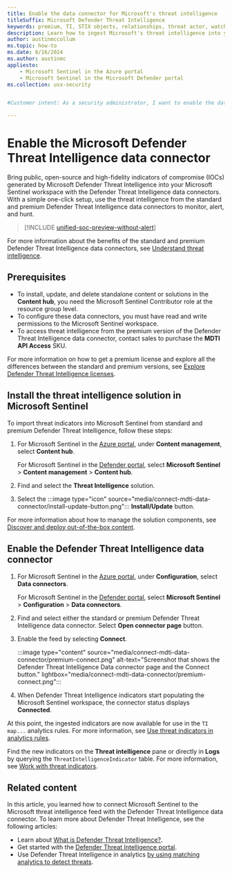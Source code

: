 ```yaml
---
title: Enable the data connector for Microsoft's threat intelligence
titleSuffix: Microsoft Defender Threat Intelligence
keywords: premium, TI, STIX objects, relationships, threat actor, watchlist, license
description: Learn how to ingest Microsoft's threat intelligence into your Microsoft Sentinel workspace to generate high-fidelity alerts and incidents.
author: austinmccollum
ms.topic: how-to
ms.date: 8/16/2024
ms.author: austinmc
appliesto:
    - Microsoft Sentinel in the Azure portal
    - Microsoft Sentinel in the Microsoft Defender portal
ms.collection: usx-security


#Customer intent: As a security administrator, I want to enable the data connector for Microsoft Defender Threat Intelligence so that I can ingest high fidelity indicators of compromise into my Microsoft Sentinel workspace for enhanced threat monitoring and response.

---
```


# Enable the Microsoft Defender Threat Intelligence data connector

Bring public, open-source and high-fidelity indicators of compromise (IOCs) generated by Microsoft Defender Threat Intelligence into your Microsoft Sentinel workspace with the Defender Threat Intelligence data connectors. With a simple one-click setup, use the threat intelligence from the standard and premium Defender Threat Intelligence data connectors to monitor, alert, and hunt.

> [!INCLUDE [unified-soc-preview-without-alert](includes/unified-soc-preview-without-alert.md)]

For more information about the benefits of the standard and premium Defender Threat Intelligence data connectors, see [Understand threat intelligence](understand-threat-intelligence.md#add-threat-indicators-to-microsoft-sentinel-with-the-defender-threat-intelligence-data-connector).

## Prerequisites

- To install, update, and delete standalone content or solutions in the **Content hub**, you need the Microsoft Sentinel Contributor role at the resource group level.
- To configure these data connectors, you must have read and write permissions to the Microsoft Sentinel workspace.
- To access threat intelligence from the premium version of the Defender Threat Intelligence data connector, contact sales to purchase the **MDTI API Access** SKU. 

For more information on how to get a premium license and explore all the differences between the standard and premium versions, see [Explore Defender Threat Intelligence licenses](https://www.microsoft.com/security/business/siem-and-xdr/microsoft-defender-threat-intelligence#areaheading-oc8e7d).

## Install the threat intelligence solution in Microsoft Sentinel

To import threat indicators into Microsoft Sentinel from standard and premium Defender Threat Intelligence, follow these steps:

1. For Microsoft Sentinel in the [Azure portal](https://portal.azure.com), under **Content management**, select **Content hub**.

   For Microsoft Sentinel in the [Defender portal](https://security.microsoft.com/), select **Microsoft Sentinel** > **Content management** > **Content hub**.

1. Find and select the **Threat Intelligence** solution.

1. Select the :::image type="icon" source="media/connect-mdti-data-connector/install-update-button.png"::: **Install/Update** button.

For more information about how to manage the solution components, see [Discover and deploy out-of-the-box content](sentinel-solutions-deploy.md).

## Enable the Defender Threat Intelligence data connector

1. For Microsoft Sentinel in the [Azure portal](https://portal.azure.com), under **Configuration**, select **Data connectors**.

   For Microsoft Sentinel in the [Defender portal](https://security.microsoft.com/), select **Microsoft Sentinel** > **Configuration** > **Data connectors**.

1. Find and select either the standard or premium Defender Threat Intelligence data connector. Select **Open connector page** button.

1. Enable the feed by selecting **Connect**.

    :::image type="content" source="media/connect-mdti-data-connector/premium-connect.png" alt-text="Screenshot that shows the Defender Threat Intelligence Data connector page and the Connect button." lightbox="media/connect-mdti-data-connector/premium-connect.png"::: 

1. When Defender Threat Intelligence indicators start populating the Microsoft Sentinel workspace, the connector status displays **Connected**.

At this point, the ingested indicators are now available for use in the `TI map...` analytics rules. For more information, see [Use threat indicators in analytics rules](use-threat-indicators-in-analytics-rules.md). 

Find the new indicators on the **Threat intelligence** pane or directly in **Logs** by querying the `ThreatIntelligenceIndicator` table. For more information, see [Work with threat indicators](work-with-threat-indicators.md).

## Related content

In this article, you learned how to connect Microsoft Sentinel to the Microsoft threat intelligence feed with the Defender Threat Intelligence data connector. To learn more about Defender Threat Intelligence, see the following articles:

- Learn about [What is Defender Threat Intelligence?](/defender/threat-intelligence/what-is-microsoft-defender-threat-intelligence-defender-ti).
- Get started with the [Defender Threat Intelligence portal](/defender/threat-intelligence/learn-how-to-access-microsoft-defender-threat-intelligence-and-make-customizations-in-your-portal).
- Use Defender Threat Intelligence in analytics [by using matching analytics to detect threats](use-matching-analytics-to-detect-threats.md).
